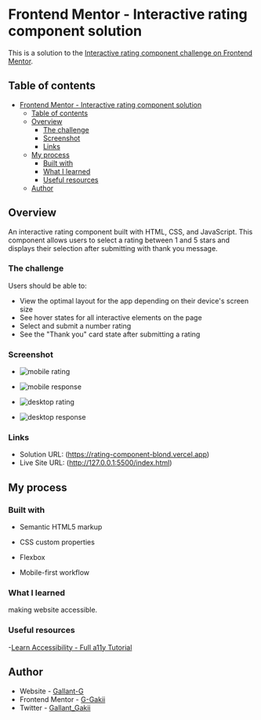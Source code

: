 # Frontend Mentor - Interactive rating component solution

This is a solution to the [Interactive rating component challenge on Frontend Mentor](https://www.frontendmentor.io/challenges/interactive-rating-component-koxpeBUmI).

## Table of contents

- [Frontend Mentor - Interactive rating component solution](#frontend-mentor---interactive-rating-component-solution)
  - [Table of contents](#table-of-contents)
  - [Overview](#overview)
    - [The challenge](#the-challenge)
    - [Screenshot](#screenshot)
    - [Links](#links)
  - [My process](#my-process)
    - [Built with](#built-with)
    - [What I learned](#what-i-learned)
    - [Useful resources](#useful-resources)
  - [Author](#author)

## Overview

An interactive rating component built with HTML, CSS, and JavaScript. This component allows users to select a rating between 1 and 5 stars and displays their selection after submitting with thank you message.

### The challenge

Users should be able to:

- View the optimal layout for the app depending on their device's screen size
- See hover states for all interactive elements on the page
- Select and submit a number rating
- See the "Thank you" card state after submitting a rating

### Screenshot

- ![mobile rating](https://github.com/G-Gakii/rating-component/blob/main/images/screenshot/mobile-rating.png)

- ![mobile response](https://github.com/G-Gakii/rating-component/blob/main/images/screenshot/mobile-thankyou.png)

- ![desktop rating](https://github.com/G-Gakii/rating-component/blob/main/images/screenshot/desktop-rating.png)

- ![desktop response](https://github.com/G-Gakii/rating-component/blob/main/images/screenshot/desktop-thankyou.png)

### Links

- Solution URL: (https://rating-component-blond.vercel.app)
- Live Site URL: (http://127.0.0.1:5500/index.html)

## My process

### Built with

- Semantic HTML5 markup
- CSS custom properties
- Flexbox

- Mobile-first workflow

### What I learned

making website accessible.

### Useful resources

-[Learn Accessibility - Full a11y Tutorial](https://www.youtube.com/watch?v=e2nkq3h1P68)

## Author

- Website - [ Gallant-G](https://www.your-site.com)
- Frontend Mentor - [G-Gakii](https://www.frontendmentor.io/profile/yourusername)
- Twitter - [Gallant_Gakii](https://www.twitter.com/yourusername)
